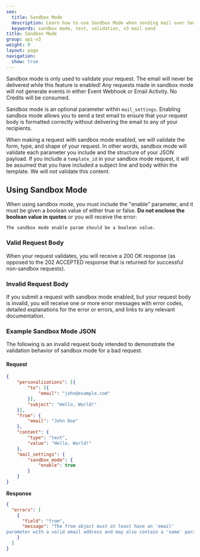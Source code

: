 ```yaml
---
seo:
  title: Sandbox Mode
  description: Learn how to use Sandbox Mode when sending mail over SendGrid's Web API v3.
  keywords: sandbox mode, test, validation, v3 mail send
title: Sandbox Mode
group: api-v3
weight: 0
layout: page
navigation:
  show: true
---
```



<call-out>

Sandbox mode is only used to validate your request. The email will never be delivered while this feature is enabled!
Any requests made in sandbox mode will not generate events in either Event Webhook or Email Activity. No Credits will be consumed.

</call-out>

Sandbox mode is an optional parameter within `mail_settings`. Enabling sandbox mode allows you to send a test email to ensure that your request body is formatted correctly without delivering the email to any of your recipients.

When making a request with sandbox mode enabled, we will validate the form, type, and shape of your request. In other words, sandbox mode will validate each parameter you include and the structure of your JSON payload. If you include a `template_id` in your sandbox mode request, it will be assumed that you have included a subject line and body within the template. We will not validate this content.

## Using Sandbox Mode

<call-out type="warning">

When using sandbox mode, you must include the "enable" parameter, and it must be given a boolean value of either true or false. **Do not enclose the boolean value in quotes** or you will receive the error:

`The sandbox mode enable param should be a boolean value.`

</call-out>

### Valid Request Body

When your request validates, you will receive a 200 OK response (as opposed to the 202 ACCEPTED response that is returned for successful non-sandbox requests).

### Invalid Request Body

If you submit a request with sandbox mode enabled, but your request body is invalid, you will receive one or more error messages with error codes, detailed explanations for the error or errors, and links to any relevant documentation.

### Example Sandbox Mode JSON

The following is an invalid request body intended to demonstrate the validation behavior of sandbox mode for a bad request.

#### Request

```json
{
	"personalizations": [{
		"to": [{
			"email": "john@example.com"
		}],
		"subject": "Hello, World!"
	}],
	"from": {
		"email": "John Doe"
	},
	"content": {
		"type": "text",
		"value": "Hello, World!"
	},
	"mail_settings": {
		"sandbox_mode": {
			"enable": true
		}
	}
}
```

**Response**

```json
{
  "errors": [
    {
      "field": "from",
      "message": "The from object must at least have an 'email'
parameter with a valid email address and may also contain a 'name' parameter. e.g. {"email": "example@example.com"} or {"email": "example@example.com", "name": "Example Recipient"}"
    }
  ]
}
```
